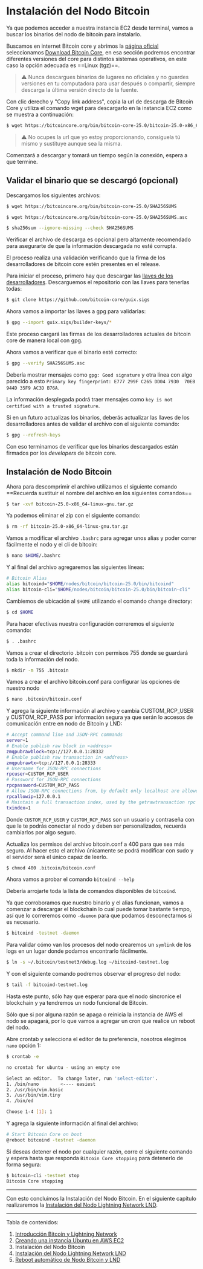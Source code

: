 Instalación del Nodo Bitcoin
===

Ya que podemos acceder a nuestra instancia EC2 desde terminal, vamos a buscar los binarios del nodo de bitcoin para instalarlo.

Buscamos en internet Bitcoin core y abrimos la [página oficial](https://bitcoincore.org/) seleccionamos [Download Bitcoin Core](https://bitcoincore.org/en/download/), en esa sección podremos encontrar diferentes versiones del core para distintos sistemas operativos, en este caso la opción adecuada es ==Linux (tgz)==.

> ⚠️ Nunca descargues binarios de lugares no oficiales y no guardes versiones en tu computadora para usar después o compartir, siempre descarga la última versión directo de la fuente.

Con clic derecho y "Copy link address", copia la url de descarga de Bitcoin Core y utiliza el comando wget para descargarlo en la instancia EC2 como se muestra a continuación:

```bash
$ wget https://bitcoincore.org/bin/bitcoin-core-25.0/bitcoin-25.0-x86_64-linux-gnu.tar.gz
```

> :warning: No ocupes la url que yo estoy proporcionando, consíguela tú mismo y sustituye aunque sea la misma.

Comenzará a descargar y tomará un tiempo según la conexión, espera a que termine.

## Validar el binario que se descargó (opcional)

Descargamos los siguientes archivos:

```bash
$ wget https://bitcoincore.org/bin/bitcoin-core-25.0/SHA256SUMS

$ wget https://bitcoincore.org/bin/bitcoin-core-25.0/SHA256SUMS.asc

$ sha256sum --ignore-missing --check SHA256SUMS
```

Verificar el archivo de descarga es opcional pero altamente recomendado para asegurarte de que la información descargada no esté corrupta.

El proceso realiza una validación verificando que la firma de los desarrolladores de bitcoin core estén presentes en el release.

Para iniciar el proceso, primero hay que descargar las [llaves de los desarrolladores](https://github.com/bitcoin-core/guix.sigs). Descarguemos el repositorio con las llaves para tenerlas todas:


```bash
$ git clone https://github.com/bitcoin-core/guix.sigs
```

Ahora vamos a importar las llaves a gpg para validarlas:

```bash
$ gpg --import guix.sigs/builder-keys/*
```

Este proceso cargará las firmas de los desarrolladores actuales de bitcoin core de manera local con gpg.

Ahora vamos a verificar que el binario esté correcto:

```bash
$ gpg --verify SHA256SUMS.asc
```

Debería mostrar mensajes como `gpg: Good signature` y otra línea con algo parecido a esto `Primary key fingerprint: E777 299F C265 DD04 7930  70EB 944D 35F9 AC3D B76A`.

La información desplegada podrá traer mensajes como  `key is not certified with a trusted signature`. 

Si en un futuro actualizas los binarios, deberás actualizar las llaves de los desarrolladores antes de validar el archivo con el siguiente comando:

```bash
$ gpg --refresh-keys
```

Con eso terminamos de verificar que los binarios descargados están firmados por los _developers_ de bitcoin core.

## Instalación de Nodo Bitcoin

Ahora para descomprimir el archivo utilizamos el siguiente comando ==Recuerda sustituir el nombre del archivo en los siguientes comandos== 
```bash
$ tar -xvf bitcoin-25.0-x86_64-linux-gnu.tar.gz
```

Ya podemos eliminar el zip con el siguiente comando:

```bash
$ rm -rf bitcoin-25.0-x86_64-linux-gnu.tar.gz
```

Vamos a modificar el archivo `.bashrc` para agregar unos alias y poder correr fácilmente el nodo y el cli de bitcoin:

```bash
$ nano $HOME/.bashrc
```
Y al final del archivo agregaremos las siguientes líneas:

```bash
# Bitcoin Alias
alias bitcoind="$HOME/nodes/bitcoin/bitcoin-25.0/bin/bitcoind"
alias bitcoin-cli="$HOME/nodes/bitcoin/bitcoin-25.0/bin/bitcoin-cli"
```

Cambiemos de ubicación al `$HOME` utilizando el comando change directory:

```bash
$ cd $HOME
```

Para hacer efectivas nuestra configuración correremos el siguiente comando:

```bash
$ . .bashrc
```

Vamos a crear el directorio .bitcoin con permisos 755 donde se guardará toda la información del nodo.

```bash
$ mkdir -m 755 .bitcoin
```
Vamos a crear el archivo bitcoin.conf para configurar las opciones de nuestro nodo

```bash
$ nano .bitcoin/bitcoin.conf
```

Y agrega la siguiente información al archivo y cambia CUSTOM_RCP_USER y CUSTOM_RCP_PASS por información segura ya que serán lo accesos de comunicación entre en nodo de Bitcoin y LND:

```bash
# Accept command line and JSON-RPC commands
server=1
# Enable publish raw block in <address>
zmqpubrawblock=tcp://127.0.0.1:28332
# Enable publish raw transaction in <address>
zmqpubrawtx=tcp://127.0.0.1:28333
# Username for JSON-RPC connections
rpcuser=CUSTOM_RCP_USER
# Password for JSON-RPC connections
rpcpassword=CUSTOM_RCP_PASS
# Allow JSON-RPC connections from, by default only localhost are allowed
rpcallowip=127.0.0.1
# Maintain a full transaction index, used by the getrawtransaction rpc call (default: 0)
txindex=1
```

Donde `CUSTOM_RCP_USER` y `CUSTOM_RCP_PASS` son un usuario y contraseña con que le te podrás conectar al nodo y deben ser personalizados, recuerda cambiarlos por algo seguro.

Actualiza los permisos del archivo bitcoin.conf a 400 para que sea más seguro. Al hacer esto el archivo únicamente se podrá modificar con sudo y el servidor será el único capaz de leerlo.

```bash
$ chmod 400 .bitcoin/bitcoin.conf
```

Ahora vamos a probar el comando `bitcoind --help`

Debería arrojarte toda la lista de comandos disponibles de `bitcoind`.

Ya que corroboramos que nuestro binario y el alias funcionan, vamos a comenzar a descargar el blockchain lo cual puede tomar bastante tiempo, así que lo correremos como `-daemon` para que podamos desconectarnos si es necesario.

```bash
$ bitcoind -testnet -daemon
```

Para validar cómo van los procesos del nodo crearemos un `symlink` de los logs en un lugar donde podamos encontrarlo fácilmente.

```bash
$ ln -s ~/.bitcoin/testnet3/debug.log ~/bitcoind-testnet.log
```

Y con el siguiente comando podremos observar el progreso del nodo:

```bash
$ tail -f bitcoind-testnet.log
```

Hasta este punto, sólo hay que esperar para que el nodo sincronice el blockchain y ya tendremos un nodo funcional de Bitcoin.

Sólo que si por alguna razón se apaga o reinicia la instancia de AWS el nodo se apagará, por lo que vamos a agregar un cron que realice un reboot del nodo.

Abre crontab y selecciona el editor de tu preferencia, nosotros elegimos `nano` opción 1:

```bash
$ crontab -e

no crontab for ubuntu - using an empty one

Select an editor.  To change later, run 'select-editor'.
1. /bin/nano        <---- easiest
2. /usr/bin/vim.basic
3. /usr/bin/vim.tiny
4. /bin/ed

Choose 1-4 [1]: 1
```

Y agrega la siguiente información al final del archivo:

```bash
# Start Bitcoin Core on boot
@reboot bitcoind -testnet -daemon
```

Si deseas detener el nodo por cualquier razón, corre el siguiente comando y espera hasta que responda `Bitcoin Core stopping` para detenerlo de forma segura:

```bash
$ bitcoin-cli -testnet stop
Bitcoin Core stopping
```
---

Con esto concluimos la Instalación del Nodo Bitcoin. En el siguiente capítulo realizaremos la [Instalación del Nodo Lightning Network LND](/4-instalacion-del-nodo-lightning-network.md).

---

Tabla de contenidos:

1. [Introducción Bitcoin y Lightning Network](/1-introduccion-bitcoin-y-lightning-network.md)
2. [Creando una instancia Ubuntu en AWS EC2](/2-creando-una-instancia-ubuntu-en-aws-ec2.md)
3. Instalación del Nodo Bitcoin
4. [Instalación del Nodo Lightning Network LND](/4-instalacion-del-nodo-lightning-network.md)
5. [Reboot automático de Nodo Bitcoin y LND](/5-reboot-de-nodos.md)
